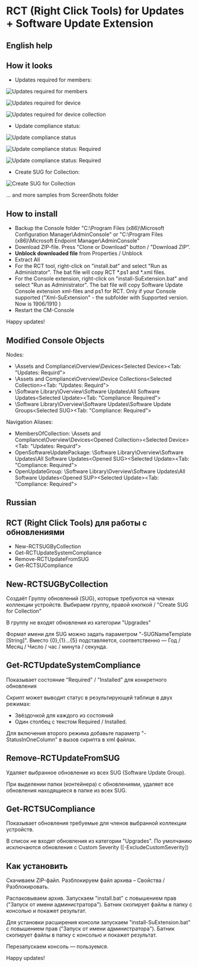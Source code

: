 # RCT (Right Click Tools) for Updates + Software Update Extension

## English help

## How it looks

- Updates required for members:

![Updates required for members](screenshots/rct-01.png?raw=true "Updates required for the computer")

![Updates required for device](screenshots/SuExt+rct-01.png?raw=true "Updates required for the device")

![Updates required for device collection](screenshots/SuExt+rct-02.png?raw=true "Updates required for the device collection")

- Update compliance status:

![Update compliance status](screenshots/rct-03.png?raw=true "Update compliance status")

![Update compliance status: Required](screenshots/SuExt+rct-03.png?raw=true "Update compliance status")

![Update compliance status: Required](screenshots/SuExt+rct-04.png?raw=true "Update compliance status")

- Create SUG for Collection:

![Create SUG for Collection](screenshots/rct-04.png?raw=true "Create SUG for Collection")

... and more samples from ScreenShots folder

## How to install

- Backup the Console folder "C:\Program Files (x86)\Microsoft Configuration Manager\AdminConsole" or "C:\Program Files (x86)\Microsoft Endpoint Manager\AdminConsole"
- Download ZIP-file. Press "Clone or Download" button / "Download ZIP".
- **Unblock downloaded file** from Properties / Unblock
- Extract All
- For the RCT tool, right-click on "install.bat" and select "Run as Administrator". The bat file will copy RCT *.ps1 and *.xml files.
- For the Console extension, right-click on "install-SuExtension.bat" and select "Run as Administrator". The bat file will copy Software Update Console extension xml-files and ps1 for RCT. Only if your Console supported ("Xml-SuExtension" - the subfolder with Supported version. Now is 1906/1910 )
- Restart the CM-Console

Happy updates!

## Modified Console Objects

Nodes:

- \Assets and Compliance\Overview\Devices\<Selected Device>\<Tab: "Updates: Requird">
- \Assets and Compliance\Overview\Device Collections\<Selected Collection>\<Tab: "Updates: Requird">
- \Software Library\Overview\Software Updates\All Software Updates\<Selected Update>\<Tab: "Compliance: Required">
- \Software Library\Overview\Software Updates\Software Update Groups\<Selected SUG>\<Tab: "Compliance: Required">

Navigation Aliases:

- MembersOfCollection: \Assets and Compliance\Overview\Devices\<Opened Collection>\<Selected Device>\<Tab: "Updates: Requird">
- OpenSoftwareUpdatePackage: \Software Library\Overview\Software Updates\All Software Updates\<Opened SUG>\<Selected Update>\<Tab: "Compliance: Required">
- OpenUpdateGroup: \Software Library\Overview\Software Updates\All Software Updates\<Opened SUP>\<Selected Update>\<Tab: "Compliance: Required">

## Russian

## RCT (Right Click Tools) для работы с обновлениями

- New-RCTSUGByCollection
- Get-RCTUpdateSystemCompliance
- Remove-RCTUpdateFromSUG
- Get-RCTSUCompliance

## New-RCTSUGByCollection

Создаёт Группу обновлений (SUG), которые требуются на членах коллекции устройств. Выбираем группу, правой кнопкой / "Create SUG for Collection"

В группу не входят обновления из категории "Upgrades"

Формат имени для SUG можно задать параметром "-SUGNameTemplate [String]". Вместо {0},{1}…{5} подставляется, соответственно — Год / Месяц / Число / час / минута / секунда.

## Get-RCTUpdateSystemCompliance

Показывает состояние "Required" / "Installed" для конкретного обновления

Скрипт может выводит статус в результирующей таблице в двух режимах:

- Звёздочкой для каждого из состояний
- Один столбец с текстом Required / Installed.

Для включения второго режима добавьте параметр "-StatusInOneColumn" в вызов скрипта в xml файлах.

## Remove-RCTUpdateFromSUG

Удаляет выбранное обновление из всех SUG (Software Update Group).

При выделении папки (контейнера) с обновлениями, удаляет все обновления находящиеся в папке из всех SUG.

## Get-RCTSUCompliance

Показывает обновления требуемые для членов выбранной коллекции устройств.

В список не входят обновления из категории "Upgrades". По умолчанию исключаются обновления с Custom Severity ([-ExcludeCustomSeverity])

## Как установить

Скачиваем ZIP-файл. Разблокируем файл архива – Свойства / Разблокировать.

Распаковываем архив. Запускаем "install.bat" с повышением прав ("Запуск от имени администратора"). Батник скопирует файлы в папку с консолью и покажет результат.

Для установки расширения консоли запускаем "install-SuExtension.bat" с повышением прав ("Запуск от имени администратора"). Батник скопирует файлы в папку с консолью и покажет результат.

Перезапускаем консоль — пользуемся.

Happy updates!
